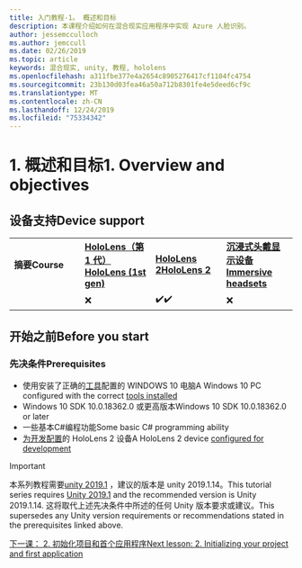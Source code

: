 ```yaml
---
title: 入门教程-1。 概述和目标
description: 本课程介绍如何在混合现实应用程序中实现 Azure 人脸识别。
author: jessemcculloch
ms.author: jemccull
ms.date: 02/26/2019
ms.topic: article
keywords: 混合现实, unity, 教程, hololens
ms.openlocfilehash: a311fbe377e4a2654c8905276417cf1104fc4754
ms.sourcegitcommit: 23b130d03fea46a50a712b8301fe4e5deed6cf9c
ms.translationtype: MT
ms.contentlocale: zh-CN
ms.lasthandoff: 12/24/2019
ms.locfileid: "75334342"
---
```

# <a name="1-overview-and-objectives"></a><span data-ttu-id="a5880-105">1. 概述和目标</span><span class="sxs-lookup"><span data-stu-id="a5880-105">1. Overview and objectives</span></span>

## <a name="device-support"></a><span data-ttu-id="a5880-106">设备支持</span><span class="sxs-lookup"><span data-stu-id="a5880-106">Device support</span></span>

<table>
    <colgroup>
    <col width="25%" />
    <col width="25%" />
    <col width="25%" />
    <col width="25%" />
    </colgroup>
    <tr>
        <td><span data-ttu-id="a5880-107"><strong>摘要</strong></span><span class="sxs-lookup"><span data-stu-id="a5880-107"><strong>Course</strong></span></span></td>
        <td><span data-ttu-id="a5880-108"><a href="hololens-hardware-details.md"><strong>HoloLens（第 1 代）</strong></a></span><span class="sxs-lookup"><span data-stu-id="a5880-108"><a href="hololens-hardware-details.md"><strong>HoloLens (1st gen)</strong></a></span></span></td>
        <td><span data-ttu-id="a5880-109"><a href="https://www.microsoft.com//hololens/hardware"><strong>HoloLens 2</strong></a></span><span class="sxs-lookup"><span data-stu-id="a5880-109"><a href="https://www.microsoft.com//hololens/hardware"><strong>HoloLens 2</strong></a></span></span></td>
        <td><span data-ttu-id="a5880-110"><a href="immersive-headset-hardware-details.md"><strong>沉浸式头戴显示设备</strong></a></span><span class="sxs-lookup"><span data-stu-id="a5880-110"><a href="immersive-headset-hardware-details.md"><strong>Immersive headsets</strong></a></span></span></td>
    </tr>
     <tr>
        <td></td>
        <td>❌</td>
        <td><span data-ttu-id="a5880-111">✔️</span><span class="sxs-lookup"><span data-stu-id="a5880-111">✔️</span></span></td>
        <td>❌</td>
    </tr>
</table>

## <a name="before-you-start"></a><span data-ttu-id="a5880-112">开始之前</span><span class="sxs-lookup"><span data-stu-id="a5880-112">Before you start</span></span>

### <a name="prerequisites"></a><span data-ttu-id="a5880-113">先决条件</span><span class="sxs-lookup"><span data-stu-id="a5880-113">Prerequisites</span></span>

* <span data-ttu-id="a5880-114">使用安装了正确的[工具](install-the-tools.md)配置的 WINDOWS 10 电脑</span><span class="sxs-lookup"><span data-stu-id="a5880-114">A Windows 10 PC configured with the correct [tools installed](install-the-tools.md)</span></span>
* <span data-ttu-id="a5880-115">Windows 10 SDK 10.0.18362.0 或更高版本</span><span class="sxs-lookup"><span data-stu-id="a5880-115">Windows 10 SDK 10.0.18362.0 or later</span></span>
* <span data-ttu-id="a5880-116">一些基本C#编程功能</span><span class="sxs-lookup"><span data-stu-id="a5880-116">Some basic C# programming ability</span></span>
* <span data-ttu-id="a5880-117">[为开发配置](using-visual-studio.md#enabling-developer-mode)的 HoloLens 2 设备</span><span class="sxs-lookup"><span data-stu-id="a5880-117">A HoloLens 2 device [configured for development](using-visual-studio.md#enabling-developer-mode)</span></span>

>[!IMPORTANT]
><span data-ttu-id="a5880-118">本系列教程需要<a href="https://unity3d.com/get-unity/download/archive" target="_blank">unity 2019.1</a> ，建议的版本是 unity 2019.1.14。</span><span class="sxs-lookup"><span data-stu-id="a5880-118">This tutorial series requires <a href="https://unity3d.com/get-unity/download/archive" target="_blank">Unity 2019.1</a> and the recommended version is Unity 2019.1.14.</span></span> <span data-ttu-id="a5880-119">这将取代上述先决条件中所述的任何 Unity 版本要求或建议。</span><span class="sxs-lookup"><span data-stu-id="a5880-119">This supersedes any Unity version requirements or recommendations stated in the prerequisites linked above.</span></span>

[<span data-ttu-id="a5880-120">下一课： 2. 初始化项目和首个应用程序</span><span class="sxs-lookup"><span data-stu-id="a5880-120">Next lesson: 2. Initializing your project and first application</span></span>](mrlearning-base-ch1.md)
